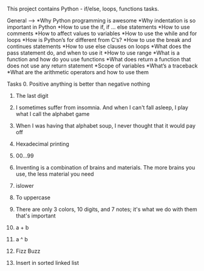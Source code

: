 This project contains Python - if/else, loops, functions tasks.

General -->
*Why Python programming is awesome
*Why indentation is so important in Python
*How to use the if, if ... else statements
*How to use comments
*How to affect values to variables
*How to use the while and for loops
*How is Python’s for different from C‘s?
*How to use the break and continues statements
*How to use else clauses on loops
*What does the pass statement do, and when to use it
*How to use range
*What is a function and how do you use functions
*What does return a function that does not use any return statement
*Scope of variables
*What’s a traceback
*What are the arithmetic operators and how to use them


Tasks
0. Positive anything is better than negative nothing


1. The last digit


2. I sometimes suffer from insomnia. And when I can't fall asleep, I play what I call the alphabet game


3. When I was having that alphabet soup, I never thought that it would pay off


4. Hexadecimal printing


5. 00...99


6. Inventing is a combination of brains and materials. The more brains you use, the less material you need


7. islower


8. To uppercase


9. There are only 3 colors, 10 digits, and 7 notes; it's what we do with them that's important


10. a + b


11. a ^ b


12. Fizz Buzz


13. Insert in sorted linked list

